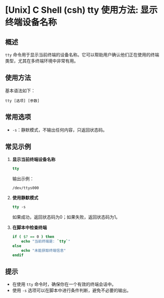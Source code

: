 # [Unix] C Shell (csh) tty 使用方法: 显示终端设备名称

## 概述
`tty` 命令用于显示当前终端的设备名称。它可以帮助用户确认他们正在使用的终端类型，尤其在多终端环境中非常有用。

## 使用方法
基本语法如下：
```
tty [选项] [参数]
```

## 常用选项
- `-s`：静默模式，不输出任何内容，只返回状态码。

## 常见示例
1. **显示当前终端设备名称**
   ```csh
   tty
   ```
   输出示例：
   ```
   /dev/ttys000
   ```

2. **使用静默模式**
   ```csh
   tty -s
   ```
   如果成功，返回状态码为0；如果失败，返回状态码为1。

3. **在脚本中检查终端**
   ```csh
   if ( $? == 0 ) then
       echo "当前终端是: `tty`"
   else
       echo "未能获取终端信息"
   endif
   ```

## 提示
- 在使用 `tty` 命令时，确保你在一个有效的终端会话中。
- 使用 `-s` 选项可以在脚本中进行条件判断，避免不必要的输出。